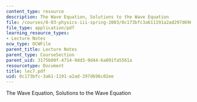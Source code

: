 ```yaml
---
content_type: resource
description: The Wave Equation, Solutions to the Wave Equation
file: /courses/8-03-physics-iii-spring-2003/0c173bfc3a611191a2ad297d696c02ee_lec7.pdf
file_type: application/pdf
learning_resource_types:
- Lecture Notes
ocw_type: OCWFile
parent_title: Lecture Notes
parent_type: CourseSection
parent_uid: 3175b00f-4714-9dd3-9d44-6a091fa5561a
resourcetype: Document
title: lec7.pdf
uid: 0c173bfc-3a61-1191-a2ad-297d696c02ee
---
```

The Wave Equation, Solutions to the Wave Equation

